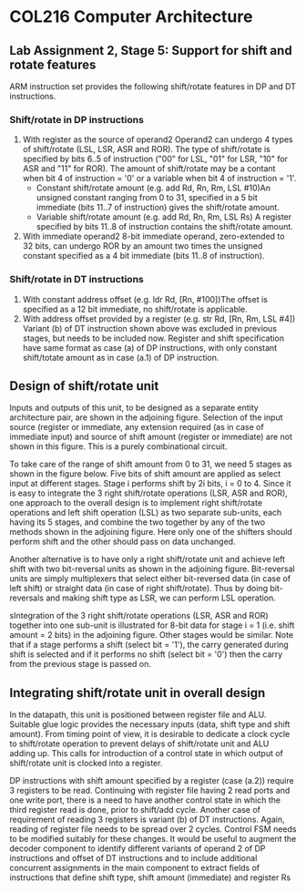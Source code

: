 # COL216 Computer Architecture
## Lab Assignment 2, Stage 5: Support for shift and rotate features
ARM instruction set provides the following shift/rotate features in DP and DT instructions. 

### Shift/rotate in DP instructions 
1. With register as the source of operand2
    Operand2 can undergo 4 types of shift/rotate (LSL, LSR, ASR and ROR). The type of shift/rotate is specified by bits 6..5 of instruction ("00" for LSL, "01" for LSR, "10" for ASR and "11" for ROR). The amount of shift/rotate may be a contant when bit 4 of instruction = '0' or a variable when bit 4 of instruction = '1'.
    - Constant shift/rotate amount (e.g. add Rd, Rn, Rm, LSL #10)An unsigned constant ranging from 0 to 31, specified in a 5 bit immediate (bits 11..7 of instruction) gives the shift/rotate amount.
    - Variable shift/rotate amount (e.g. add Rd, Rn, Rm, LSL Rs) A register specified by bits 11..8 of instruction contains the shift/rotate amount. 
2. With immediate operand2 8-bit immediate operand, zero-extended to 32 bits, can undergo ROR by an amount two times  the unsigned constant specified as a 4 bit immediate (bits 11..8 of instruction).

### Shift/rotate in DT instructions 
1. With constant address offset (e.g. ldr Rd, [Rn, #100])The offset is specified as a 12 bit immediate, no shift/rotate is applicable.
2. With address offset provided by a register (e.g. str Rd, [Rn, Rm, LSL #4]) Variant (b) of DT instruction shown above was excluded in previous stages, but needs to be  included now. Register and shift specification have same format as case (a) of DP instructions, with only constant shift/totate amount as in case (a.1) of DP instruction.


## Design of shift/rotate unit
Inputs and outputs of this unit, to be designed as a separate entity architecture pair, are shown in the adjoining figure. Selection of the input source (register or immediate, any extension required (as in case of immediate input) and source of shift amount (register or immediate) are not shown in this figure. This is a purely combinational circuit.

To take care of the range of shift amount from 0 to 31, we need 5 stages as shown in the figure below. Five bits of shift amount are applied as select input at different stages. Stage i performs shift by 2i bits, i = 0 to 4. Since it is easy to integrate the 3 right shift/rotate operations (LSR, ASR and ROR), one approach to the overall design is to implement right shift/rotate operations and left shift operation (LSL) as two separate sub-units, each having its 5 stages, and combine the two together by any of the two methods shown in the adjoining figure. Here only one of the shifters should perform shift and the other should pass on data unchanged.

Another alternative is to have only a right shift/rotate unit and achieve left shift with two bit-reversal units as shown in the adjoining figure. Bit-reversal units are simply multiplexers that select either bit-reversed data (in case of left shift) or straight data (in case of right shift/rotate). Thus by doing bit-reversals and making shift type as LSR, we can perform LSL operation.

sIntegration of the 3 right shift/rotate operations (LSR, ASR and ROR) together into one sub-unit is illustrated for 8-bit data for stage i = 1 (i.e. shift amount = 2 bits) in the adjoining figure. Other stages would be similar. Note that if a stage performs a shift (select bit = '1'), the carry generated during shift is selected and if it performs no shift (select bit = '0') then the carry from the previous stage is passed on.

## Integrating shift/rotate unit in overall design

In the datapath, this unit is positioned between register file and ALU. Suitable glue logic  provides the necessary inputs (data, shift type and shift amount). From timing point of view, it  is desirable to dedicate a clock cycle to shift/rotate operation to prevent delays of shift/rotate  unit and ALU adding up. This calls for introduction of a control state in which output of  shift/rotate unit is clocked into a register.  

DP instructions with shift amount specified by a register (case (a.2)) require 3 registers to be  read. Continuing with register file having 2 read ports and one write port, there is a need to  have another control state in which the third register read is done, prior to shift/add cycle. Another case of requirement of reading 3 registers is variant (b) of DT instructions. Again,  reading of register file needs to be spread over 2 cycles. Control FSM needs to be modified  suitably for these changes.
It would be useful to augment the decoder component to identify different variants of operand  2 of DP instructions and offset of DT instructions and to include additional concurrent  assignments in the main component to extract fields of instructions that define shift type, shift  amount (immediate) and register Rs
